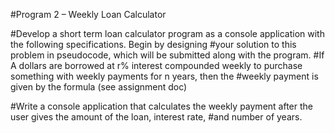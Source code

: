 #Program 2 – Weekly Loan Calculator

#Develop a short term loan calculator program as a console application with the following specifications. Begin by designing #your solution to this problem in pseudocode, which will be submitted along with the program.
#If A dollars are borrowed at r% interest compounded weekly to purchase something with weekly payments for n years, then the #weekly payment is given by the formula (see assignment doc)

#Write a console application that calculates the weekly payment after the user gives the amount of the loan, interest rate, #and number of years.

